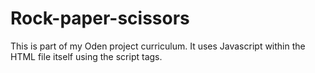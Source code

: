 # Rock-paper-scissors
This is part of my Oden project curriculum. It uses Javascript within the HTML file itself using the script tags.  
